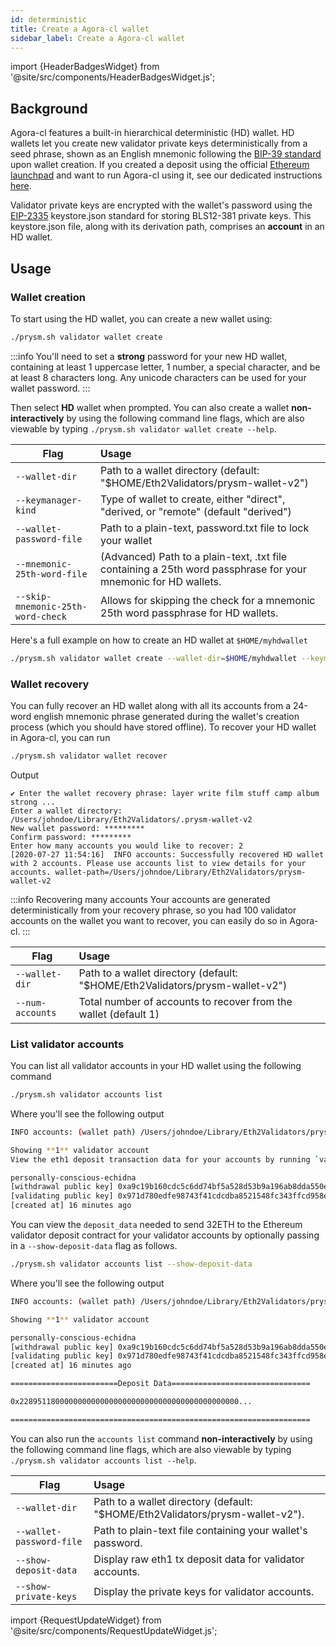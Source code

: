 ```yaml
---
id: deterministic
title: Create a Agora-cl wallet
sidebar_label: Create a Agora-cl wallet
---
```


import {HeaderBadgesWidget} from '@site/src/components/HeaderBadgesWidget.js';

<HeaderBadgesWidget />

## Background

Agora-cl features a built-in hierarchical deterministic (HD) wallet. HD wallets let you create new validator private keys deterministically from a seed phrase, shown as an English mnemonic following the [BIP-39 standard](https://en.bitcoin.it/wiki/Seed_phrase) upon wallet creation. If you created a deposit using the official [Ethereum launchpad](https://launchpad.ethereum.org/) and want to run Agora-cl using it, see our dedicated instructions [here](/docs/install/install-with-script).

Validator private keys are encrypted with the wallet's password using the [EIP-2335](https://eips.ethereum.org/EIPS/eip-2335) keystore.json standard for storing BLS12-381 private keys. This keystore.json file, along with its derivation path, comprises an **account** in an HD wallet.

## Usage

### Wallet creation

To start using the HD wallet, you can create a new wallet using:

```bash
./prysm.sh validator wallet create
```

:::info
You'll need to set a **strong** password for your new HD wallet, containing at least 1 uppercase letter, 1 number, a special character, and be at least 8 characters long. Any unicode characters can be used for your wallet password.
:::

Then select **HD** wallet when prompted. You can also create a wallet **non-interactively** by using the following command line flags, which are also viewable by typing `./prysm.sh validator wallet create --help`.


| Flag          | Usage         |
| ------------- |:-------------|
| `--wallet-dir` | Path to a wallet directory (default: "$HOME/Eth2Validators/prysm-wallet-v2")
| `--keymanager-kind`     | Type of wallet to create, either "direct", "derived, or "remote" (default "derived")
| `--wallet-password-file` | Path to a plain-text, password.txt file to lock your wallet
|`--mnemonic-25th-word-file`| (Advanced) Path to a plain-text, .txt file containing a 25th word passphrase for your mnemonic for HD wallets.
|`--skip-mnemonic-25th-word-check` | Allows for skipping the check for a mnemonic 25th word passphrase for HD wallets.

Here's a full example on how to create an HD wallet at `$HOME/myhdwallet`

```bash
./prysm.sh validator wallet create --wallet-dir=$HOME/myhdwallet --keymanager-kind=derived --wallet-password-file=password.txt
```

### Wallet recovery

You can fully recover an HD wallet along with all its accounts from a 24-word english mnemonic phrase generated during the wallet's creation process (which you should have stored offline). To recover your HD wallet in Agora-cl, you can run

```bash
./prysm.sh validator wallet recover
```

Output

```text
✔ Enter the wallet recovery phrase: layer write film stuff camp album strong ...
Enter a wallet directory: /Users/johndoe/Library/Eth2Validators/.prysm-wallet-v2
New wallet password: *********
Confirm password: *********
Enter how many accounts you would like to recover: 2
[2020-07-27 11:54:16]  INFO accounts: Successfully recovered HD wallet with 2 accounts. Please use accounts list to view details for your accounts. wallet-path=/Users/johndoe/Library/Eth2Validators/prysm-wallet-v2
```

:::info Recovering many accounts
Your accounts are generated deterministically from your recovery phrase, so you had 100 validator accounts on the wallet you want to recover, you can easily do so in Agora-cl.
:::

| Flag          | Usage         |
| ------------- |:-------------|
| `--wallet-dir` | Path to a wallet directory (default: "$HOME/Eth2Validators/prysm-wallet-v2")
| `--num-accounts` | Total number of accounts to recover from the wallet (default 1)

### List validator accounts

You can list all validator accounts in your HD wallet using the following command

```bash
./prysm.sh validator accounts list
```

Where you'll see the following output

```bash
INFO accounts: (wallet path) /Users/johndoe/Library/Eth2Validators/prysm-wallet-v2

Showing **1** validator account
View the eth1 deposit transaction data for your accounts by running `validator accounts list --show-deposit-data

personally-conscious-echidna
[withdrawal public key] 0xa9c19b160cdc5c6dd74bf5a528d53b9a196ab8dda550e7e5858d84bf356952a310b826e269b9b462293f1c2812263161
[validating public key] 0x971d780edfe98743f41cdcdba8521548fc343ffcd958e90968c4f1cc5a2e9b6ea11a984397c34c6cc13e9d4e8d14ce1e
[created at] 16 minutes ago
```

You can view the `deposit_data` needed to send 32ETH to the Ethereum validator deposit contract for your validator accounts by optionally passing in a `--show-deposit-data` flag as follows.

```bash
./prysm.sh validator accounts list --show-deposit-data
```

Where you'll see the following output

```bash
INFO accounts: (wallet path) /Users/johndoe/Library/Eth2Validators/prysm-wallet-v2

Showing **1** validator account

personally-conscious-echidna
[withdrawal public key] 0xa9c19b160cdc5c6dd74bf5a528d53b9a196ab8dda550e7e5858d84bf356952a310b826e269b9b462293f1c2812263161
[validating public key] 0x971d780edfe98743f41cdcdba8521548fc343ffcd958e90968c4f1cc5a2e9b6ea11a984397c34c6cc13e9d4e8d14ce1e
[created at] 16 minutes ago

========================Deposit Data===============================

0x2289511800000000000000000000000000000000000000000...

===================================================================
```

You can also run the `accounts list` command **non-interactively** by using the following command line flags, which are also viewable by typing `./prysm.sh validator accounts list --help`.

| Flag          | Usage         |
| ------------- |:-------------|
| `--wallet-dir` | Path to a wallet directory (default: "$HOME/Eth2Validators/prysm-wallet-v2").
| `--wallet-password-file` | Path to plain-text file containing your wallet's password.
| `--show-deposit-data` | Display raw eth1 tx deposit data for validator accounts.
| `--show-private-keys` | Display the private keys for validator accounts.


import {RequestUpdateWidget} from '@site/src/components/RequestUpdateWidget.js';

<RequestUpdateWidget />
